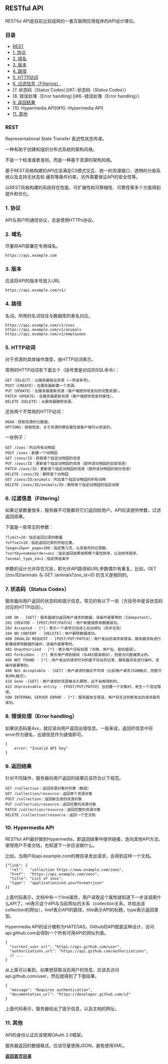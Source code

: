 ## RESTful API

RESTful API是目前比较成熟的一套互联网应用程序的API设计理论。

### 目录
- [REST](#REST)
- [1. 协议](#1.-协议)
- [2. 域名](#2.-域名)
- [3. 版本](#3.-版本)
- [4. 路径](#4.-路径)
- [5. HTTP动词](#5.-HTTP动词)
- [6. 过滤信息（Filtering）](#6.-过滤信息（Filtering）)
- [7. 状态码（Status Codes）](#7.-状态码（Status Codes）)
- [8. 错误处理（Error handling）](#8.-错误处理（Error handling）)
- [9. 返回结果](#9.-返回结果)
- [10. Hypermedia API](#10.-Hypermedia API)
- [11. 其他](#11.-其他)


### REST

Representational State Transfer 表述性状态传递。

一种有助于创建和组织分布式系统的架构风格。

不是一个标准或者准则，而是一种基于资源的架构风格。

基于REST风格构建的API应该满足CS模式交互、统一的资源接口、透明的分层系统以及支持无状态和 缓存等条件约束，另外需要保证API的安全性等。

以REST风格构建的系统将在性能、可扩展性和可移植性、可靠性等多个方面得到提升和优化。



### 1. 协议

API与用户的通信协议，总是使用HTTPs协议。

### 2. 域名

尽量将API部署在专用域名。

	https://api.example.com

### 3. 版本

应该将API的版本号放入URL

    https://api.example.com/v1/

### 4. 路径

名词。所用的名词往往与数据库的表名对应。

	https://api.example.com/v1/zoos
	https://api.example.com/v1/animals
	https://api.example.com/v1/employees

### 5. HTTP动词

对于资源的具体操作类型，由HTTP动词表示。

常用的HTTP动词有下面五个（括号里是对应的SQL命令）：
    
    GET（SELECT）：从服务器取出资源（一项或多项）。
	POST（CREATE）：在服务器新建一个资源。
	PUT（UPDATE）：在服务器更新资源（客户端提供改变后的完整资源）。
	PATCH（UPDATE）：在服务器更新资源（客户端提供改变的属性）。
	DELETE（DELETE）：从服务器删除资源。
	
还有两个不常用的HTTP动词：

    HEAD：获取资源的元数据。
	OPTIONS：获取信息，关于资源的哪些属性是客户端可以改变的。

一些例子：

    GET /zoos：列出所有动物园
	POST /zoos：新建一个动物园
	GET /zoos/ID：获取某个指定动物园的信息
	PUT /zoos/ID：更新某个指定动物园的信息（提供该动物园的全部信息）
	PATCH /zoos/ID：更新某个指定动物园的信息（提供该动物园的部分信息）
	DELETE /zoos/ID：删除某个动物园
	GET /zoos/ID/animals：列出某个指定动物园的所有动物
	DELETE /zoos/ID/animals/ID：删除某个指定动物园的指定动物

### 6. 过滤信息（Filtering）

如果记录数量很多，服务器不可能都将它们返回给用户。API应该提供参数，过滤返回结果。

下面是一些常见的参数：

	?limit=10：指定返回记录的数量
	?offset=10：指定返回记录的开始位置。
	?page=2&per_page=100：指定第几页，以及每页的记录数。
	?sortby=name&order=asc：指定返回结果按照哪个属性排序，以及排序顺序。
	?animal_type_id=1：指定筛选条件

参数的设计允许存在冗余，即允许API路径和URL参数偶尔有重复。比如，GET /zoo/ID/animals 与 GET /animals?zoo_id=ID 的含义是相同的。

### 7. 状态码（Status Codes）

服务器向用户返回的状态码和提示信息，常见的有以下一些（方括号中是该状态码对应的HTTP动词）。

	200 OK - [GET]：服务器成功返回用户请求的数据，该操作是幂等的（Idempotent）。
	201 CREATED - [POST/PUT/PATCH]：用户新建或修改数据成功。
	202 Accepted - [*]：表示一个请求已经进入后台排队（异步任务）
	204 NO CONTENT - [DELETE]：用户删除数据成功。
	400 INVALID REQUEST - [POST/PUT/PATCH]：用户发出的请求有错误，服务器没有进行新建或修改数据的操作，该操作是幂等的。
	401 Unauthorized - [*]：表示用户没有权限（令牌、用户名、密码错误）。
	403 Forbidden - [*] 表示用户得到授权（与401错误相对），但是访问是被禁止的。
	404 NOT FOUND - [*]：用户发出的请求针对的是不存在的记录，服务器没有进行操作，该操作是幂等的。
	406 Not Acceptable - [GET]：用户请求的格式不可得（比如用户请求JSON格式，但是只有XML格式）。
	410 Gone -[GET]：用户请求的资源被永久删除，且不会再得到的。
	422 Unprocesable entity - [POST/PUT/PATCH] 当创建一个对象时，发生一个验证错误。
	500 INTERNAL SERVER ERROR - [*]：服务器发生错误，用户将无法判断发出的请求是否成功。

### 8. 错误处理（Error handling）

如果状态码是4xx，就应该向用户返回出错信息。一般来说，返回的信息中将error作为键名，出错信息作为键值即可。

	{
		error: "Invalid API key"
	}

### 9. 返回结果
针对不同操作，服务器向用户返回的结果应该符合以下规范。

	GET /collection：返回资源对象的列表（数组）
	GET /collection/resource：返回单个资源对象
	POST /collection：返回新生成的资源对象
	PUT /collection/resource：返回完整的资源对象
	PATCH /collection/resource：返回完整的资源对象
	DELETE /collection/resource：返回一个空文档


### 10. Hypermedia API

RESTful API最好做到Hypermedia，即返回结果中提供链接，连向其他API方法，使得用户不查文档，也知道下一步应该做什么。

比如，当用户向api.example.com的根目录发出请求，会得到这样一个文档。

	{"link": {
	  "rel":   "collection https://www.example.com/zoos",
	  "href":  "https://api.example.com/zoos",
	  "title": "List of zoos",
	  "type":  "application/vnd.yourformat+json"
	}}
	
上面代码表示，文档中有一个link属性，用户读取这个属性就知道下一步该调用什么API了。rel表示这个API与当前网址的关系（collection关系，并给出该collection的网址），href表示API的路径，title表示API的标题，type表示返回类型。

Hypermedia API的设计被称为HATEOAS。Github的API就是这种设计，访问api.github.com会得到一个所有可用API的网址列表。


	{
	  "current_user_url": "https://api.github.com/user",
	  "authorizations_url": "https://api.github.com/authorizations",
	  // ...
	}

从上面可以看到，如果想获取当前用户的信息，应该去访问api.github.com/user，然后就得到了下面结果。

	{
	  "message": "Requires authentication",
	  "documentation_url": "https://developer.github.com/v3"
	}

上面代码表示，服务器给出了提示信息，以及文档的网址。


### 11. 其他

API的身份认证应该使用OAuth 2.0框架。

服务器返回的数据格式，应该尽量使用JSON，避免使用XML。

[**返回首页目录**](../README.md)